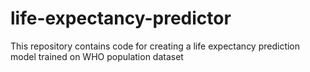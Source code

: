 # life-expectancy-predictor
This repository contains code for creating a life expectancy prediction model trained on WHO population dataset
